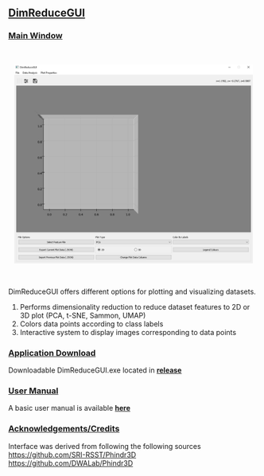 ## <ins>DimReduceGUI </ins>

### <ins>Main Window</ins>

<br>
<p align="center">
<img src="Manual/Images/main_window.png" height="400"></img></p>
<br>

DimReduceGUI offers different options for plotting and visualizing datasets.
1. Performs dimensionality reduction to reduce dataset features to 2D or 3D plot (PCA, t-SNE, Sammon, UMAP)
2. Colors data points according to class labels
3. Interactive system to display images corresponding to data points

### <ins>Application Download</ins>
Downloadable DimReduceGUI.exe located in [**release**](https://github.com/SRI-RSST/DimReduceGUI/releases)

### <ins>User Manual</ins>
A basic user manual is available [**here**](Manual/DimReduceGUI_Manual.md)


### <ins>Acknowledgements/Credits</ins>
Interface was derived from following the following sources
<br> https://github.com/SRI-RSST/Phindr3D
<br> https://github.com/DWALab/Phindr3D
